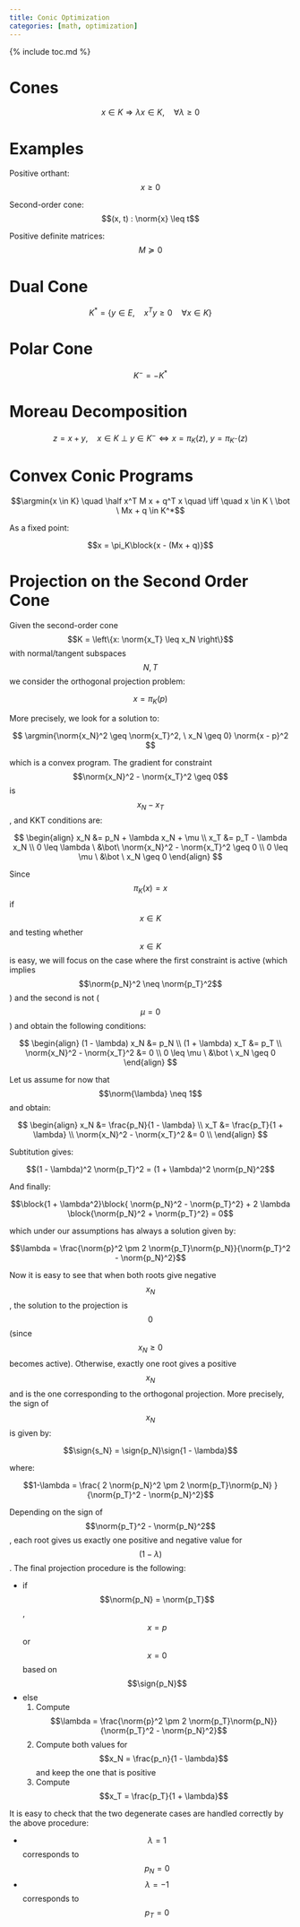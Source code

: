 ```yaml
---
title: Conic Optimization
categories: [math, optimization]
---
```



{% include toc.md %}


# Cones

$$x\in K \Rightarrow \lambda x \in K, \quad \forall \lambda \geq 0$$

# Examples

Positive orthant: $$x \geq 0$$

Second-order cone: $$(x, t) : \norm{x} \leq t$$

Positive definite matrices: $$M \succeq 0$$



# Dual Cone

$$K^* = \left\{ y \in E, \quad x^Ty \geq 0 \quad \forall x \in K\right\}$$

# Polar Cone
$$K^- = -K^*$$

# Moreau Decomposition

$$ z = x + y, \quad x \in K \  \bot \  y \in K^- \iff x = \pi_K(z),\ y = \pi_{K^-}(z)$$

# Convex Conic Programs

$$\argmin{x \in K} \quad \half x^T M x + q^T x \quad \iff \quad x \in K \ \bot \  Mx + q \in K^*$$ 

As a fixed point: 

$$x = \pi_K\block{x - (Mx + q)}$$

# Projection on the Second Order Cone

Given the second-order cone $$K = \left\{x: \norm{x_T} \leq x_N
\right\}$$ with normal/tangent subspaces $$N, T$$ we consider the
orthogonal projection problem:

$$x = \pi_K(p)$$

More precisely, we look for a solution to:

$$ \argmin{\norm{x_N}^2 \geq \norm{x_T}^2, \ x_N \geq 0}  \norm{x - p}^2 $$

which is a convex program. The gradient for constraint
$$\norm{x_N}^2 - \norm{x_T}^2 \geq 0$$ is $$x_N - x_T$$, and KKT conditions are:

$$ 
\begin{align}
x_N &= p_N + \lambda x_N + \mu \\
x_T &= p_T - \lambda x_N  \\
0 \leq \lambda \ &\bot\  \norm{x_N}^2 - \norm{x_T}^2 \geq 0 \\
0 \leq \mu \ &\bot \  x_N \geq 0
\end{align}
$$

Since $$\pi_K(x) = x$$ if $$x \in K$$ and testing whether $$x \in K$$
is easy, we will focus on the case where the first constraint is
active (which implies $$\norm{p_N}^2 \neq \norm{p_T}^2$$) and the
second is not ($$\mu = 0$$) and obtain the following conditions:

$$ 
\begin{align}
(1 - \lambda) x_N &= p_N \\
(1 + \lambda) x_T &= p_T   \\
\norm{x_N}^2 - \norm{x_T}^2 &= 0 \\
0 \leq \mu \ &\bot \  x_N \geq 0
\end{align}
$$

Let us assume for now that $$\norm{\lambda} \neq 1$$ and obtain:

$$ 
\begin{align}
x_N &= \frac{p_N}{1 - \lambda} \\
x_T &= \frac{p_T}{1 + \lambda}  \\
\norm{x_N}^2 - \norm{x_T}^2 &= 0 \\
\end{align}
$$

Subtitution gives:

$$(1 - \lambda)^2 \norm{p_T}^2 = (1 + \lambda)^2 \norm{p_N}^2$$

And finally:

$$\block{1 + \lambda^2}\block{ \norm{p_N}^2 - \norm{p_T}^2} + 2
\lambda \block{\norm{p_N}^2 + \norm{p_T}^2} = 0$$

which under our assumptions has always a solution given by:

$$\lambda = \frac{\norm{p}^2 \pm 2 \norm{p_T}\norm{p_N}}{\norm{p_T}^2 - \norm{p_N}^2}$$

Now it is easy to see that when both roots give negative $$x_N$$, the
solution to the projection is $$0$$ (since $$x_N \geq 0$$ becomes
active). Otherwise, exactly one root gives a positive $$x_N$$ and is
the one corresponding to the orthogonal projection. More precisely,
the sign of $$x_N$$ is given by:

$$\sign{s_N} = \sign{p_N}\sign{1 - \lambda}$$

where:

$$1-\lambda = \frac{ 2 \norm{p_N}^2 \pm 2 \norm{p_T}\norm{p_N} } {\norm{p_T}^2 - \norm{p_N}^2}$$

Depending on the sign of $$\norm{p_T}^2 - \norm{p_N}^2$$, each root
gives us exactly one positive and negative value for $$(1 -
\lambda)$$. The final projection procedure is the following:

- if $$\norm{p_N} = \norm{p_T}$$, $$x = p$$ or $$x = 0$$ based on $$\sign{p_N}$$
- else 
  1. Compute $$\lambda = \frac{\norm{p}^2 \pm 2 \norm{p_T}\norm{p_N}}{\norm{p_T}^2 - \norm{p_N}^2}$$
  2. Compute both values for $$x_N = \frac{p_n}{1 - \lambda}$$ and keep the one that is positive
  3. Compute $$x_T = \frac{p_T}{1 + \lambda}$$
  
It is easy to check that the two degenerate cases are handled
correctly by the above procedure:

- $$\lambda = 1$$ corresponds to $$p_N = 0$$
- $$\lambda = -1$$ corresponds to $$p_T = 0$$


